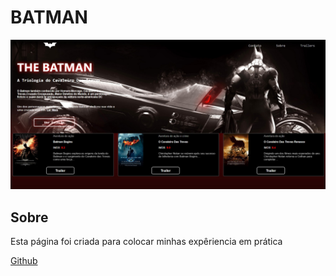 # BATMAN
![](./img/landing-page.jpeg)
## Sobre
Esta página foi criada para colocar minhas expêriencia em prática 

[Github](https://github.com/Andersoreeis/Landing-page-Batman)